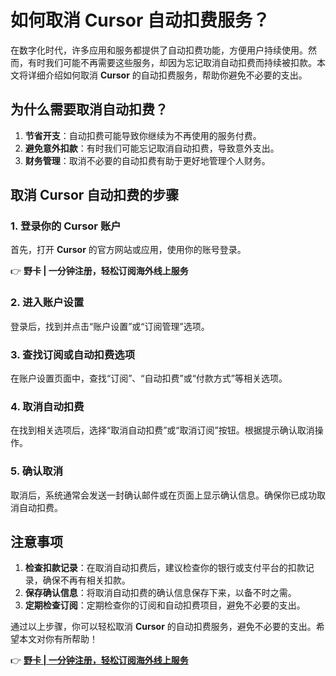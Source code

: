 # 如何取消 Cursor 自动扣费服务？

在数字化时代，许多应用和服务都提供了自动扣费功能，方便用户持续使用。然而，有时我们可能不再需要这些服务，却因为忘记取消自动扣费而持续被扣款。本文将详细介绍如何取消 **Cursor** 的自动扣费服务，帮助你避免不必要的支出。

## 为什么需要取消自动扣费？

1. **节省开支**：自动扣费可能导致你继续为不再使用的服务付费。
2. **避免意外扣款**：有时我们可能忘记取消自动扣费，导致意外支出。
3. **财务管理**：取消不必要的自动扣费有助于更好地管理个人财务。

## 取消 Cursor 自动扣费的步骤

### 1. 登录你的 Cursor 账户
首先，打开 **Cursor** 的官方网站或应用，使用你的账号登录。

👉 **野卡 | 一分钟注册，轻松订阅海外线上服务**

### 2. 进入账户设置
登录后，找到并点击“账户设置”或“订阅管理”选项。

### 3. 查找订阅或自动扣费选项
在账户设置页面中，查找“订阅”、“自动扣费”或“付款方式”等相关选项。

### 4. 取消自动扣费
在找到相关选项后，选择“取消自动扣费”或“取消订阅”按钮。根据提示确认取消操作。

### 5. 确认取消
取消后，系统通常会发送一封确认邮件或在页面上显示确认信息。确保你已成功取消自动扣费。

## 注意事项

1. **检查扣款记录**：在取消自动扣费后，建议检查你的银行或支付平台的扣款记录，确保不再有相关扣款。
2. **保存确认信息**：将取消自动扣费的确认信息保存下来，以备不时之需。
3. **定期检查订阅**：定期检查你的订阅和自动扣费项目，避免不必要的支出。

通过以上步骤，你可以轻松取消 **Cursor** 的自动扣费服务，避免不必要的支出。希望本文对你有所帮助！

👉  **[野卡 | 一分钟注册，轻松订阅海外线上服务](https://bbtdd.com/yeka)**